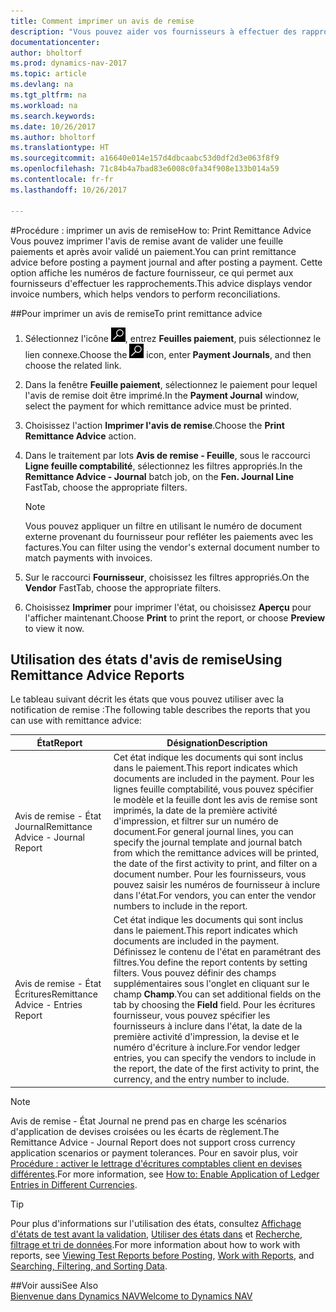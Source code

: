 ```yaml
---
title: Comment imprimer un avis de remise
description: "Vous pouvez aider vos fournisseurs à effectuer des rapprochements en imprimant des avis de remise avant d'afficher une feuille de paiement et après avoir validé un règlement."
documentationcenter: 
author: bholtorf
ms.prod: dynamics-nav-2017
ms.topic: article
ms.devlang: na
ms.tgt_pltfrm: na
ms.workload: na
ms.search.keywords: 
ms.date: 10/26/2017
ms.author: bholtorf
ms.translationtype: HT
ms.sourcegitcommit: a16640e014e157d4dbcaabc53d0df2d3e063f8f9
ms.openlocfilehash: 71c84b4a7bad83e6008c0fa34f908e133b014a59
ms.contentlocale: fr-fr
ms.lasthandoff: 10/26/2017

---
```


#<a name="how-to-print-remittance-advice"></a><span data-ttu-id="07e5c-103">Procédure : imprimer un avis de remise</span><span class="sxs-lookup"><span data-stu-id="07e5c-103">How to: Print Remittance Advice</span></span>
<span data-ttu-id="07e5c-104">Vous pouvez imprimer l'avis de remise avant de valider une feuille paiements et après avoir validé un paiement.</span><span class="sxs-lookup"><span data-stu-id="07e5c-104">You can print remittance advice before posting a payment journal and after posting a payment.</span></span> <span data-ttu-id="07e5c-105">Cette option affiche les numéros de facture fournisseur, ce qui permet aux fournisseurs d'effectuer les rapprochements.</span><span class="sxs-lookup"><span data-stu-id="07e5c-105">This advice displays vendor invoice numbers, which helps vendors to perform reconciliations.</span></span>

##<a name="to-print-remittance-advice"></a><span data-ttu-id="07e5c-106">Pour imprimer un avis de remise</span><span class="sxs-lookup"><span data-stu-id="07e5c-106">To print remittance advice</span></span>
1. <span data-ttu-id="07e5c-107">Sélectionnez l'icône ![Page ou état pour la recherche](media/ui-search/search_small.png "Page ou état pour la recherche"), entrez **Feuilles paiement**, puis sélectionnez le lien connexe.</span><span class="sxs-lookup"><span data-stu-id="07e5c-107">Choose the ![Search for Page or Report](media/ui-search/search_small.png "Search for Page or Report icon") icon, enter **Payment Journals**, and then choose the related link.</span></span>  
2. <span data-ttu-id="07e5c-108">Dans la fenêtre **Feuille paiement**, sélectionnez le paiement pour lequel l'avis de remise doit être imprimé.</span><span class="sxs-lookup"><span data-stu-id="07e5c-108">In the **Payment Journal** window, select the payment for which remittance advice must be printed.</span></span>  
3. <span data-ttu-id="07e5c-109">Choisissez l'action **Imprimer l'avis de remise**.</span><span class="sxs-lookup"><span data-stu-id="07e5c-109">Choose the **Print Remittance Advice** action.</span></span>  
4. <span data-ttu-id="07e5c-110">Dans le traitement par lots **Avis de remise - Feuille**, sous le raccourci **Ligne feuille comptabilité**, sélectionnez les filtres appropriés.</span><span class="sxs-lookup"><span data-stu-id="07e5c-110">In the **Remittance Advice - Journal** batch job, on the **Fen. Journal Line** FastTab, choose the appropriate filters.</span></span>  
  
    >[!Note]
    > <span data-ttu-id="07e5c-111">Vous pouvez appliquer un filtre en utilisant le numéro de document externe provenant du fournisseur pour refléter les paiements avec les factures.</span><span class="sxs-lookup"><span data-stu-id="07e5c-111">You can filter using the vendor's external document number to match payments with invoices.</span></span>

5. <span data-ttu-id="07e5c-112">Sur le raccourci **Fournisseur**, choisissez les filtres appropriés.</span><span class="sxs-lookup"><span data-stu-id="07e5c-112">On the **Vendor** FastTab, choose the appropriate filters.</span></span>  
6. <span data-ttu-id="07e5c-113">Choisissez **Imprimer** pour imprimer l'état, ou choisissez **Aperçu** pour l'afficher maintenant.</span><span class="sxs-lookup"><span data-stu-id="07e5c-113">Choose **Print** to print the report, or choose **Preview** to view it now.</span></span>  

## <a name="using-remittance-advice-reports"></a><span data-ttu-id="07e5c-114">Utilisation des états d'avis de remise</span><span class="sxs-lookup"><span data-stu-id="07e5c-114">Using Remittance Advice Reports</span></span>
<span data-ttu-id="07e5c-115">Le tableau suivant décrit les états que vous pouvez utiliser avec la notification de remise :</span><span class="sxs-lookup"><span data-stu-id="07e5c-115">The following table describes the reports that you can use with remittance advice:</span></span>

|<span data-ttu-id="07e5c-116">État</span><span class="sxs-lookup"><span data-stu-id="07e5c-116">Report</span></span>|<span data-ttu-id="07e5c-117">Désignation</span><span class="sxs-lookup"><span data-stu-id="07e5c-117">Description</span></span>|
|----|----|
|<span data-ttu-id="07e5c-118">Avis de remise - État Journal</span><span class="sxs-lookup"><span data-stu-id="07e5c-118">Remittance Advice - Journal Report</span></span>|<span data-ttu-id="07e5c-119">Cet état indique les documents qui sont inclus dans le paiement.</span><span class="sxs-lookup"><span data-stu-id="07e5c-119">This report indicates which documents are included in the payment.</span></span> <span data-ttu-id="07e5c-120">Pour les lignes feuille comptabilité, vous pouvez spécifier le modèle et la feuille dont les avis de remise sont imprimés, la date de la première activité d'impression, et filtrer sur un numéro de document.</span><span class="sxs-lookup"><span data-stu-id="07e5c-120">For general journal lines, you can specify the journal template and journal batch from which the remittance advices will be printed, the date of the first activity to print, and filter on a document number.</span></span> <span data-ttu-id="07e5c-121">Pour les fournisseurs, vous pouvez saisir les numéros de fournisseur à inclure dans l'état.</span><span class="sxs-lookup"><span data-stu-id="07e5c-121">For vendors, you can enter the vendor numbers to include in the report.</span></span> |
|<span data-ttu-id="07e5c-122">Avis de remise - État Écritures</span><span class="sxs-lookup"><span data-stu-id="07e5c-122">Remittance Advice - Entries Report</span></span>| <span data-ttu-id="07e5c-123">Cet état indique les documents qui sont inclus dans le paiement.</span><span class="sxs-lookup"><span data-stu-id="07e5c-123">This report indicates which documents are included in the payment.</span></span> <span data-ttu-id="07e5c-124">Définissez le contenu de l'état en paramétrant des filtres.</span><span class="sxs-lookup"><span data-stu-id="07e5c-124">You define the report contents by setting filters.</span></span> <span data-ttu-id="07e5c-125">Vous pouvez définir des champs supplémentaires sous l'onglet en cliquant sur le champ **Champ**.</span><span class="sxs-lookup"><span data-stu-id="07e5c-125">You can set additional fields on the tab by choosing the **Field** field.</span></span> <span data-ttu-id="07e5c-126">Pour les écritures fournisseur, vous pouvez spécifier les fournisseurs à inclure dans l'état, la date de la première activité d'impression, la devise et le numéro d'écriture à inclure.</span><span class="sxs-lookup"><span data-stu-id="07e5c-126">For vendor ledger entries, you can specify the vendors to include in the report, the date of the first activity to print, the currency, and the entry number to include.</span></span> |

> [!Note]
> <span data-ttu-id="07e5c-127">Avis de remise - État Journal ne prend pas en charge les scénarios d'application de devises croisées ou les écarts de règlement.</span><span class="sxs-lookup"><span data-stu-id="07e5c-127">The Remittance Advice - Journal Report does not support cross currency application scenarios or payment tolerances.</span></span> <span data-ttu-id="07e5c-128">Pour en savoir plus, voir [Procédure : activer le lettrage d'écritures comptables client en devises différentes](finance-how-enable-application-ledger-entries-different-currencies.md).</span><span class="sxs-lookup"><span data-stu-id="07e5c-128">For more information, see [How to: Enable Application of Ledger Entries in Different Currencies](finance-how-enable-application-ledger-entries-different-currencies.md).</span></span>

> [!Tip]
> <span data-ttu-id="07e5c-129">Pour plus d'informations sur l'utilisation des états, consultez [Affichage d'états de test avant la validation](ui-how-view-test-reports-posting.md), [Utiliser des états dans](ui-work-report.md) et [Recherche, filtrage et tri de données](ui-enter-criteria-filters.md).</span><span class="sxs-lookup"><span data-stu-id="07e5c-129">For more information about how to work with reports, see [Viewing Test Reports before Posting](ui-how-view-test-reports-posting.md), [Work with Reports](ui-work-report.md), and [Searching, Filtering, and Sorting Data](ui-enter-criteria-filters.md).</span></span>

##<a name="see-also"></a><span data-ttu-id="07e5c-130">Voir aussi</span><span class="sxs-lookup"><span data-stu-id="07e5c-130">See Also</span></span>  
[<span data-ttu-id="07e5c-131">Bienvenue dans Dynamics NAV</span><span class="sxs-lookup"><span data-stu-id="07e5c-131">Welcome to Dynamics NAV</span></span>](across-get-started.md)
